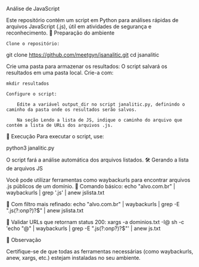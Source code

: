 Análise de JavaScript

Este repositório contém um script em Python para análises rápidas de arquivos JavaScript (.js), útil em atividades de segurança e reconhecimento.
📁 Preparação do ambiente

    Clone o repositório:

git clone https://github.com/meetgyn/jsanalitic.git
cd jsanalitic

Crie uma pasta para armazenar os resultados: O script salvará os resultados em uma pasta local. Crie-a com:

    mkdir resultados

    Configure o script:

        Edite a variável output_dir no script janalitic.py, definindo o caminho da pasta onde os resultados serão salvos.

        Na seção Lendo a lista de JS, indique o caminho do arquivo que contém a lista de URLs dos arquivos .js.

🚀 Execução
Para executar o script, use:

python3 janalitic.py

O script fará a análise automática dos arquivos listados.
🛠️ Gerando a lista de arquivos JS

Você pode utilizar ferramentas como waybackurls para encontrar arquivos .js públicos de um domínio.
🔹 Comando básico:
echo "alvo.com.br" | waybackurls | grep '.js' | anew jslista.txt

🔹 Com filtro mais refinado:
echo "alvo.com.br" | waybackurls | grep -E "\.js(?:onp?)?$" | anew jslista.txt

🔹 Validar URLs que retornam status 200:
xargs -a dominios.txt -I@ sh -c 'echo "@" | waybackurls | grep -E "\.js(?:onp?)?$"' | anew js.txt

📌 Observação

Certifique-se de que todas as ferramentas necessárias (como waybackurls, anew, xargs, etc.) estejam instaladas no seu ambiente.

